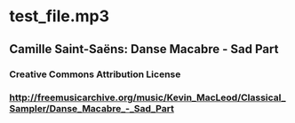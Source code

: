 # test_file.mp3

## Camille Saint-Saëns: Danse Macabre - Sad Part

### Creative Commons Attribution License

### http://freemusicarchive.org/music/Kevin_MacLeod/Classical_Sampler/Danse_Macabre_-_Sad_Part
